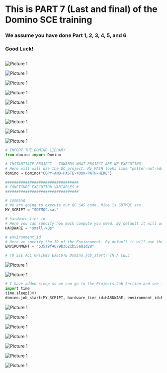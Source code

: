 # This is PART 7 (Last and final) of the Domino SCE training  
### We assume you have done Part 1, 2, 3, 4, 5, and 6
### Good Luck!
##
![Picture 1](https://github.com/dominopetter/sce-training/blob/main/intro/7.png)

![Picture 1](https://github.com/dominopetter/sce-training/blob/main/SCE-Training-Part7/1.png)
 
![Picture 1](https://github.com/dominopetter/sce-training/blob/main/SCE-Training-Part7/2.png)
 
![Picture 1](https://github.com/dominopetter/sce-training/blob/main/SCE-Training-Part7/3.png)
 
![Picture 1](https://github.com/dominopetter/sce-training/blob/main/SCE-Training-Part7/4.png)
 
![Picture 1](https://github.com/dominopetter/sce-training/blob/main/SCE-Training-Part7/5.png)
 
![Picture 1](https://github.com/dominopetter/sce-training/blob/main/SCE-Training-Part7/6.png)

![Picture 1](https://github.com/dominopetter/sce-training/blob/main/SCE-Training-Part7/7.png)

![Picture 1](https://github.com/dominopetter/sce-training/blob/main/SCE-Training-Part7/6.1.png)

```Python
# IMPORT THE DOMINO LIBRARY
from domino import Domino

# INSTANTIATE PROJECT - TOWARDS WHAT PROJECT ARE WE EXECUTING
# Here will will use the QC project. My PATH looks like "petter-not-admin/Domino-Training-101-QC" which you can see in the URL.
domino = Domino("COPY-AND-PASTE-YOUR-PATH-HERE")

#################################
# CONFIGURE EXECUTION VARIABLES #
#################################

# command
# We are going to execute our QC SAS code. Mine is SDTMQC.sas
MY_SCRIPT = "SDTMQC.sas"

# hardware_tier_id
# Here you can specify how much compute you need. By default it will use your Projects default
HARDWARE = "small-k8s"

# environment_id
# Here we specify the ID of the Environment. By default it will use the default of the project.
ENVIRONMENT = "635a9f4679b3621b55a81d28"

# TO SEE ALL OPTIONS EXECUTE Domino.job_start? IN A CELL
```
![Picture 1](https://github.com/dominopetter/sce-training/blob/main/SCE-Training-Part7/6.2.png)

![Picture 1](https://github.com/dominopetter/sce-training/blob/main/SCE-Training-Part7/6.3.png)

```python
# I have added sleep so we can go to the Projects Job Section and see it appear. Once you execute this navigate to the QC project and Jobs.
import time
time.sleep(30)
domino.job_start(MY_SCRIPT, hardware_tier_id=HARDWARE, environment_id=ENVIRONMENT)
```
![Picture 1](https://github.com/dominopetter/sce-training/blob/main/SCE-Training-Part7/6.4.png)

![Picture 1](https://github.com/dominopetter/sce-training/blob/main/SCE-Training-Part7/9.png)

![Picture 1](https://github.com/dominopetter/sce-training/blob/main/SCE-Training-Part7/10.png)
 
![Picture 1](https://github.com/dominopetter/sce-training/blob/main/SCE-Training-Part7/11.png)
 
![Picture 1](https://github.com/dominopetter/sce-training/blob/main/SCE-Training-Part7/12.png)
 
![Picture 1](https://github.com/dominopetter/sce-training/blob/main/SCE-Training-Part7/13.png)
 
![Picture 1](https://github.com/dominopetter/sce-training/blob/main/SCE-Training-Part7/14.png)
